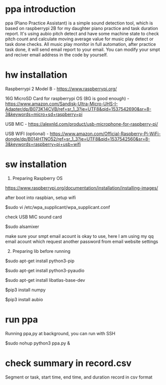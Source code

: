 # ppa introduction

  ppa (Piano Practice Assistant) is a simple sound detection tool, which is based on raspberrypi 2B for my daughter piano practice and task duration report. It's using aubio pitch detect and have some machine state to check pitch count and calculate moving average value for music play detect or task done checks. All music play monitor in full automation, after practice task done, it will send email report to your email. You can modify your smpt and reciver email address in the code by yourself. 



# hw installation

  Raspberrypi 2 Model B - https://www.raspberrypi.org/
  
  16G MicroSD Card for raspberrypi OS (8G is good enough) - https://www.amazon.com/Sandisk-Ultra-Micro-UHS-I-Adapter/dp/B073K14CVB/ref=sr_1_3?ie=UTF8&qid=1537542690&sr=8-3&keywords=micro+sd+raspberry+pi 
  
  USB MIC - https://alexnld.com/product/usb-microphone-for-raspberry-pi/
  
  USB WIFI (optional) - https://www.amazon.com/Official-Raspberry-Pi-WiFi-dongle/dp/B014HTNO52/ref=sr_1_3?ie=UTF8&qid=1537542560&sr=8-3&keywords=raspberry+pi+usb+wifi




# sw installation

1. Preparing Raspberry OS

  https://www.raspberrypi.org/documentation/installation/installing-images/
  
  after boot into raspbian, setup wifi 
  
  $sudo vi /etc/wpa_supplicant/wpa_supplicant.conf

  check USB MIC sound card
  
  $sudo alsamixer
  
  make sure your smpt email acount is okay to use, here I am using my qq email acount which request another password from email website settings


2. Preparing lib before running

  $sudo apt-get install python3-pip
  
  $sudo apt-get install python3-pyaudio
  
  $sudo apt-get install libatlas-base-dev
  
  $pip3 install numpy
  
  $pip3 install aubio
  
# run ppa

  Running ppa,py at background, you can run with SSH 

  $sudo nohup python3 ppa.py &

# check summary in record.csv
  Segment or task, start time, end time, and duration record in csv format
